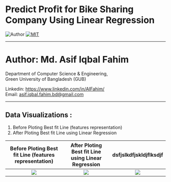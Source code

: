# Predict Profit for Bike Sharing Company Using Linear Regression

![Author](https://img.shields.io/badge/author-AIFahim-orange)
[![MIT](https://img.shields.io/badge/license-MIT-5eba00.svg)](https://github.com/AIFahim/Predict-Profit-Using-Linear-Regression-/blob/main/LICENSE.md)


<hr>

# Author: Md. Asif Iqbal Fahim

Department of Computer Science & Engineering, </br>
Green University of Bangladesh (GUB) </br>

Linkedin: https://www.linkedin.com/in/AIFahim/ </br>
Email: asif.iqbal.fahim.bd@gmail.com <br>

<hr>
<!--
## Dataset Description:
The dataset in given in this repository, but to work with the latest dataset please download dataset from the following links. <br>
1. https://www.kaggle.com/sudalairajkumar/novel-corona-virus-2019-dataset
2. https://www.kaggle.com/imdevskp/corona-virus-report

After downloading the datasets, unzip them and you can see two csv files named "covid_19_clean_complete.csv" and "covid_19_data.csv". These two datasets are used in this project.
<!--
## Project Description
<!--
This is originally a kaggle competition. I tried to visualize and analyze the confirmed, death and recovery rates of various countries.
Then I tried to analyze the impacts of COVID-19 on Bangladesh by analyzing the confirmed, death and recovery graph plots and tried to predict the future rates by using Fbprophet algorithm. <br>
You may also find my notebook in kaggle. <br>
Link: https://www.kaggle.com/amithasanshuvo/covid-19-analysis-on-bangladesh/ (Please upvote if you like it and leave a comment to suggest me some more improvements.)

## Data Visualizations


-->

## Data Visualizations :

1. Before Ploting Best fit Line (features representation) 
2. After Ploting Best fit Line using Linear Regression

Before Ploting Best fit Line (features representation)            |  After Ploting Best fit Line using Linear Regression        | dsfjslkdfjskldjflksdjf 
:-------------------------:|:------------------------:|:----------------------:
<img src = "https://user-images.githubusercontent.com/33654834/97114467-d7ad9d00-171a-11eb-8214-cae935e302d6.png" /> | <img src = "https://user-images.githubusercontent.com/33654834/97114471-dd0ae780-171a-11eb-8e45-4f8ec4fcdecc.png" /> | <img src = "https://user-images.githubusercontent.com/33654834/97114471-dd0ae780-171a-11eb-8e45-4f8ec4fcdecc.png" />

<!--
<img src = "https://user-images.githubusercontent.com/33654834/97114467-d7ad9d00-171a-11eb-8214-cae935e302d6.png" width="500" height="500"/>  <img src = "https://user-images.githubusercontent.com/33654834/97114471-dd0ae780-171a-11eb-8e45-4f8ec4fcdecc.png" width="500" height="500"/>



<!--
![linear Regression 1](https://user-images.githubusercontent.com/33654834/97114467-d7ad9d00-171a-11eb-8214-cae935e302d6.png)
![linear Regression 2](https://user-images.githubusercontent.com/33654834/97114471-dd0ae780-171a-11eb-8e45-4f8ec4fcdecc.png)

<!--
## Results
1. The percentage of Predicted recovery after confirmation is 17.53%.
2. The percentage of Predicted Death after confirmation is 1.32%.


## Conclusion:
If you like this repository and please put a star. This will keep me motivated to work more on these. You may also check my kernel in kaggle. Upvote if you like it. <br>
Kaggle kernel link: https://www.kaggle.com/amithasanshuvo/covid-19-analysis-on-bangladesh/ 




